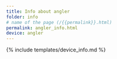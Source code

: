 ```yaml
---
title: Info about angler
folder: info
# name of the page (/{{permalink}}.html)
permalink: angler_info.html
device: angler
---
```

{% include templates/device_info.md %}
